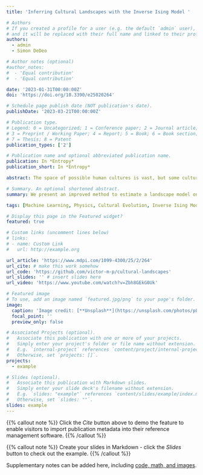 ```yaml
---
title: 'Inferring Cultural Landscapes with the Inverse Ising Model '

# Authors
# If you created a profile for a user (e.g. the default `admin` user), write the username (folder name) here
# and it will be replaced with their full name and linked to their profile.
authors:
  - admin
  - Simon DeDeo

# Author notes (optional)
#author_notes:
#  - 'Equal contribution'
#  - 'Equal contribution'

date: '2023-01-31T00:00:00Z'
doi: 'https://doi.org/10.3390/e25020264'

# Schedule page publish date (NOT publication's date).
publishDate: '2023-03-21T00:00:00Z'

# Publication type.
# Legend: 0 = Uncategorized; 1 = Conference paper; 2 = Journal article;
# 3 = Preprint / Working Paper; 4 = Report; 5 = Book; 6 = Book section;
# 7 = Thesis; 8 = Patent
publication_types: ['2']

# Publication name and optional abbreviated publication name.
publication: In *Entropy*
publication_short: In *Entropy*

abstract: The space of possible human cultures is vast, but some cultural configurations are more consistent with cognitive and social constraints than others. This leads to a “landscape” of possibilities that our species has explored over millennia of cultural evolution. However, what does this fitness landscape, which constrains and guides cultural evolution, look like? The machine-learning algorithms that can answer these questions are typically developed for large-scale datasets. Applications to the sparse, inconsistent, and incomplete data found in the historical record have received less attention, and standard recommendations can lead to bias against marginalized, under-studied, or minority cultures. We show how to adapt the minimum probability flow algorithm and the Inverse Ising model, a physics-inspired workhorse of machine learning, to the challenge. A series of natural extensions—including dynamical estimation of missing data, and cross-validation with regularization—enables reliable reconstruction of the underlying constraints. We demonstrate our methods on a curated subset of the Database of Religious History; records from 407 religious groups throughout human history, ranging from the Bronze Age to the present day. This reveals a complex, rugged, landscape, with both sharp, well-defined peaks where state-endorsed religions tend to concentrate, and diffuse cultural floodplains where evangelical religions, non-state spiritual practices, and mystery religions can be found.

# Summary. An optional shortened abstract.
summary: We present an improved method to estimate a landscape model on biased and inconsistent data in the "small data" limit. We demonstrate the method on a curated subset of the Database of Religious History.

tags: [Machine Learning, Physics, Cultural Evolution, Inverse Ising Model, Minimum Probability Flow, Regularization, Cross-Validation, Missing Data, Database of Religious History, Religious History]

# Display this page in the Featured widget?
featured: true

# Custom links (uncomment lines below)
# links:
# - name: Custom Link
#   url: http://example.org

url_article: 'https://www.mdpi.com/1099-4300/25/2/264'
url_cite: # make this work somehow 
url_code: 'https://github.com/victor-m-p/cultural-landscapes'
url_slides: '' # insert slides here 
url_video: 'https://www.youtube.com/watch?v=Zbh8GEkG0Uk'

# Featured image
# To use, add an image named `featured.jpg/png` to your page's folder.
image:
  caption: 'Image credit: [**Unsplash**](https://unsplash.com/photos/pLCdAaMFLTE)' # insert a picture. 
  focal_point: ''
  preview_only: false

# Associated Projects (optional).
#   Associate this publication with one or more of your projects.
#   Simply enter your project's folder or file name without extension.
#   E.g. `internal-project` references `content/project/internal-project/index.md`.
#   Otherwise, set `projects: []`.
projects:
  - example

# Slides (optional).
#   Associate this publication with Markdown slides.
#   Simply enter your slide deck's filename without extension.
#   E.g. `slides: "example"` references `content/slides/example/index.md`.
#   Otherwise, set `slides: ""`.
slides: example
---
```


{{% callout note %}}
Click the _Cite_ button above to demo the feature to enable visitors to import publication metadata into their reference management software.
{{% /callout %}}

{{% callout note %}}
Create your slides in Markdown - click the _Slides_ button to check out the example.
{{% /callout %}}

Supplementary notes can be added here, including [code, math, and images](https://wowchemy.com/docs/writing-markdown-latex/).
